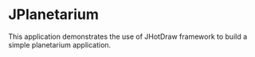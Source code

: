 # JPlanetarium
This application demonstrates the use of JHotDraw framework to build a simple planetarium application.
